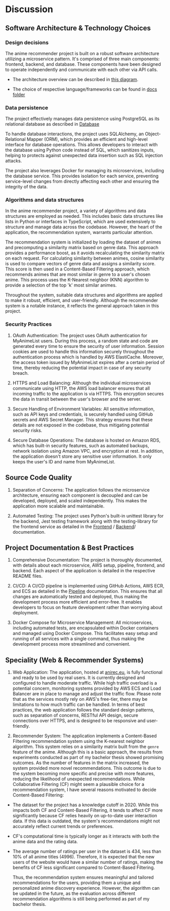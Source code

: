 # Discussion

## Software Architecture & Technology Choices

### Design decisions

The anime recommender project is built on a robust software architecture utilizing a microservice pattern. It's comprised of three main components: frontend, backend, and database. These components have been designed to operate independently and communicate with each other via API calls.

- The architecture overview can be described in [this diagram](https://github.com/KOYAMANI/anime-recommender/blob/main/docs/images/architecture-diagram.png).

- The choice of respective language/frameworks can be found in [docs folder](https://github.com/KOYAMANI/anime-recommender/tree/main/docs)

### Data persistence

The project effectively manages data persistence using PostgreSQL as its relational database as described in [Database](https://github.com/KOYAMANI/anime-recommender/tree/main/docs/database/database.md)

To handle database interactions, the project uses SQLAlchemy, an Object-Relational Mapper (ORM), which provides an efficient and high-level interface for database operations. This allows developers to interact with the database using Python code instead of SQL, which sanitizes inputs, helping to protects against unexpected data insertion such as SQL injection attacks.

The project also leverages Docker for managing its microservices, including the database service. This provides isolation for each service, preventing service-level changes from directly affecting each other and ensuring the integrity of the data.

### Algorithms and data structures

In the anime recommender project, a variety of algorithms and data structures are employed as needed. This includes basic data structures like lists in Python or interfaces in TypeScript, which are used extensively to structure and manage data across the codebase. However, the heart of the application, the recommendation system, warrants particular attention.

The recommendation system is initialized by loading the dataset of animes and precomputing a similarity matrix based on genre data. This approach provides a performance boost, as it avoids recalculating the similarity matrix on each request. For calculating similarity between animes, cosine similarity is used to compare vectors of genre data and assigns a similarity score. This score is then used in a Content-Based Filtering approach, which recommends animes that are most similar in genre to a user's chosen anime. This process uses the K-Nearest neighbor (KNN) algorithm to provide a selection of the top 'k' most similar animes.

Throughout the system, suitable data structures and algorithms are applied to make it robust, efficient, and user-friendly. Although the recommender system is a notable instance, it reflects the general approach taken in this project.

### Security Practices

1. OAuth Authentication:
   The project uses OAuth authentication for MyAnimeList users. During this process, a random state and code are generated every time to ensure the security of user information. Session cookies are used to handle this information securely throughout the authentication process which is handled by AWS ElastiCache.
   Moreover, the access token issued by MyAnimeList expires after a certain period of time, thereby reducing the potential impact in case of any security breach.

2. HTTPS and Load Balancing:
   Although the individual microservices communicate using HTTP, the AWS load balancer ensures that all incoming traffic to the application is via HTTPS. This encryption secures the data in transit between the user's browser and the server.

3. Secure Handling of Environment Variables:
   All sensitive information, such as API keys and credentials, is securely handled using GitHub secrets and AWS Secret Manager. This strategy ensures that these details are not exposed in the codebase, thus mitigating potential security risks.

4. Secure Database Operations:
   The database is hosted on Amazon RDS, which has built-in security features, such as automated backups, network isolation using Amazon VPC, and encryption at rest. In addition, the application doesn't store any sensitive user information. It only keeps the user's ID and name from MyAnimeList.

## Source Code Quality

1. Separation of Concerns:
   The application follows the microservice architecture, ensuring each component is decoupled and can be developed, deployed, and scaled independently. This makes the application more scalable and maintainable.

2. Automated Testing:
   The project uses Python's built-in unittest library for the backend, Jest testing framework along with the testing-library for the frontend service as detailed in the [Frontend](https://github.com/KOYAMANI/anime-recommender/tree/main/docs/frontend/frontend.md) / [Backend](https://github.com/KOYAMANI/anime-recommender/tree/main/docs/backend/backend.md)/ documentation.

## Project Documentation & Best Practices

1. Comprehensive Documentation:
   The project is thoroughly documented, with details about each microservice, AWS setup, pipeline, frontend, and backend. Each aspect of the application is detailed in the respective README files.

2. CI/CD:
   A CI/CD pipeline is implemented using GitHub Actions, AWS ECR, and ECS as detailed in the [Pipeline](https://github.com/KOYAMANI/anime-recommender/tree/main/docs/pipeline/pipeline.md) documentation. This ensures that all changes are automatically tested and deployed, thus making the development process more efficient and error-free. It enables developers to focus on feature development rather than worrying about deployment.

3. Docker Compose for Microservice Management:
   All microservices, including automated tests, are encapsulated within Docker containers and managed using Docker Compose. This facilitates easy setup and running of all services with a single command, thus making the development process more streamlined and convenient.

## Speciality (Web & Recommender Systems)

1. Web Application:
   The application, hosted at [anirec.eu](https://anirec.eu), is fully functional and ready to be used by real users. It is currently designed and configured to handle moderate traffic. While high traffic overload is a potential concern, monitoring systems provided by AWS ECS and Load Balancer are in place to manage and adjust the traffic flow. Please note that as the services mostly rely on AWS's free-tier, there may be limitations to how much traffic can be handled. In terms of best practices, the web application follows the standard design patterns, such as separation of concerns, RESTful API design, secure connections over HTTPS, and is designed to be responsive and user-friendly.

2. Recommender System:
   The application implements a Content-Based Filtering recommendation system using the K-nearest neighbor algorithm. This system relies on a similarity matrix built from the `genre` feature of the anime. Although this is a basic approach, the results from experiments conducted as part of my bachelor thesis showed promising outcomes. As the number of features in the matrix increased, the system provided more novel recommendations. This outcome is due to the system becoming more specific and precise with more features, reducing the likelihood of unexpected recommendations.
   While Collaborative Filtering (CF) might seem a plausible choice for a recommendation system, I have several reasons motivated to decide Content-Based Filtering:

- The dataset for the project has a knowledge cutoff in 2020. While this impacts both CF and Content-Based Filtering, it tends to affect CF more significantly because CF relies heavily on up-to-date user interaction data. If this data is outdated, the system's recommendations might not accurately reflect current trends or preferences.
- CF's computational time is typically longer as it interacts with both the anime data and the rating data.
- The average number of ratings per user in the dataset is 434, less than 10% of all anime titles (4996). Therefore, it is expected that the new users of the website would have a similar number of ratings, making the benefits of CF less significant compared to Content-Based Filtering.

  Thus, the recommendation system ensures meaningful and tailored recommendations for the users, providing them a unique and personalized anime discovery experience. However, the algorithm can be updated in the future, as the evaluation across different recommendation algorithms is still being performed as part of my bachelor thesis.
